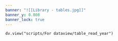 ```yaml
---
banner: "![[Library - tables.jpg]]"
banner_y: 0.808
banner_lock: true
---
```

```dataviewjs
dv.view("scripts/For dataview/table_read_year")
```